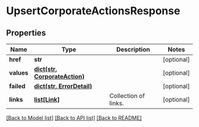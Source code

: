 # UpsertCorporateActionsResponse

## Properties
Name | Type | Description | Notes
------------ | ------------- | ------------- | -------------
**href** | **str** |  | [optional] 
**values** | [**dict(str, CorporateAction)**](CorporateAction.md) |  | [optional] 
**failed** | [**dict(str, ErrorDetail)**](ErrorDetail.md) |  | [optional] 
**links** | [**list[Link]**](Link.md) | Collection of links. | [optional] 

[[Back to Model list]](../README.md#documentation-for-models) [[Back to API list]](../README.md#documentation-for-api-endpoints) [[Back to README]](../README.md)


